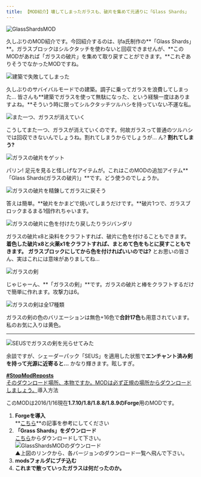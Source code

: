 ```yaml
---
title: 【MOD紹介】壊してしまったガラスも、破片を集めて元通りに「Glass Shards」
---
```


![GlassShardsMOD](https://cdn-ak.f.st-hatena.com/images/fotolife/s/sasigume/20210208/20210208100208.png)

久しぶりのMOD紹介です。今回紹介するのは、ljfa氏制作の**「Glass Shards」**。ガラスブロックはシルクタッチを使わないと回収できませんが、**このMODがあれば「ガラスの破片」を集めて取り戻すことができます。**これぞありそうでなかったMODですね。

![建築で失敗してしまった](https://cdn-ak.f.st-hatena.com/images/fotolife/s/sasigume/20210208/20210208095645.png)

久しぶりのサバイバルモードでの建築。調子に乗ってガラスを浪費してしまった… 皆さんも**建築でガラスを使って無駄になった、という経験一度はありますよね。**そういう時に限ってシルクタッチツルハシを持っていない不運な私。

![また一つ、ガラスが消えていく](https://cdn-ak.f.st-hatena.com/images/fotolife/s/sasigume/20210208/20210208095649.png)

こうしてまた一つ、ガラスが消えていくのです。何故ガラスって普通のツルハシでは回収できないんでしょうね。割れてしまうからでしょうが… ん? **割れてしまう?**

![ガラスの破片をゲット](https://cdn-ak.f.st-hatena.com/images/fotolife/s/sasigume/20210208/20210208095921.png)

パリン! 足元を見ると怪しげなアイテムが。これはこのMODの追加アイテム**「Glass Shards(ガラスの破片)」**です。どう使うのでしょうか。

![ガラスの破片を精錬してガラスに戻そう](https://cdn-ak.f.st-hatena.com/images/fotolife/s/sasigume/20210208/20210208100442.png)

答えは簡単。**破片をかまどで焼いてしまうだけです。**破片1つで、ガラスブロックまるまる1個作れちゃいます。

![ガラスの破片に色を付けたり戻したりラジバンダリ](https://cdn-ak.f.st-hatena.com/images/fotolife/s/sasigume/20210208/20210208122900.png)

ガラスの破片x8と染料をクラフトすれば、破片に色を付けることもできます。**着色した破片x8と火薬x1をクラフトすれば、まとめて色をもとに戻すこともできます。** **ガラスブロックにしてから色を付ければいいのでは?** とお思いの皆さん、実はこれには意味がありましてね…

![ガラスの剣](https://cdn-ak.f.st-hatena.com/images/fotolife/s/sasigume/20210208/20210208095842.png)

じゃじゃーん、**「ガラスの剣」**です。ガラスの破片と棒をクラフトするだけで簡単に作れます。攻撃力は6。

![ガラスの剣は全17種類](https://cdn-ak.f.st-hatena.com/images/fotolife/s/sasigume/20210208/20210208095654.png)

ガラスの剣の色のバリエーションは無色+16色で**合計17色**も用意されています。私のお気に入りは黄色。

---

![SEUSでガラスの剣を光らせてみた](https://cdn-ak.f.st-hatena.com/images/fotolife/s/sasigume/20210208/20210208095658.png)

余談ですが、シェーダーパック「SEUS」を適用した状態で**エンチャント済み剣を持って光源に近寄ると…** かなり輝きます。眩しすぎ。

[**#StopModReposts**  
そのダウンロード場所、本物ですか。MODは必ず正規の場所からダウンロードしましょう。](https://www.napoan.com/stop-mod-reposts/)導入方法

このMODは2016/1/16現在**1.7.10/1.8/1.8.8/1.8.9のForge**用のMODです。

1.  **Forgeを導入**  
    **[こちら](/new-way-to-install-mod/#forge-inst)**の記事を参考にしてください
2.  **「Grass Shards」をダウンロード**  
    [こちら](http://www.minecraftforum.net/forums/mapping-and-modding/minecraft-mods/2342793-glass-shards-and-ice-shards "「Glass Shards」のダウンロード")からダウンロードして下さい。  
    ![GlassShardsMODのダウンロード](https://cdn-ak.f.st-hatena.com/images/fotolife/s/sasigume/20210208/20210208111641.jpg)  
    ▲上図のリンクから、各バージョンのダウンロード一覧へ飛んで下さい。
3.  **modsフォルダにブチ込む**
4.  **これまで散っていったガラスは何だったのか。**
